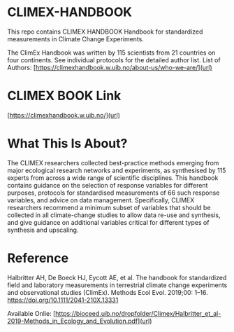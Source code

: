 # CLIMEX-HANDBOOK
This repo contains CLIMEX HANDBOOK Handbook for standardized measurements in Climate Change Experiments.

The ClimEx Handbook was written by 115 scientists from 21 countries on four continents. See individual protocols for the detailed author list. List of Authors: [https://climexhandbook.w.uib.no/about-us/who-we-are/](url)

# CLIMEX BOOK Link

[https://climexhandbook.w.uib.no/](url)

# What This Is About?

The CLIMEX researchers collected best-practice methods emerging from major ecological research networks and experiments, as synthesised by 115 experts from across a wide range of scientific disciplines. This handbook contains guidance on the selection of response variables for different purposes, protocols for standardised measurements of 66 such response variables, and advice on data management. Specifically, CLIMEX researchers recommend a minimum subset of variables that should be collected in all climate-change studies to allow data re-use and synthesis, and give guidance on additional variables critical for different types of synthesis and upscaling.

# Reference
Halbritter AH, De Boeck HJ, Eycott AE, et al. The handbook for standardized field and laboratory measurements in terrestrial climate change experiments and observational studies (ClimEx). Methods Ecol Evol. 2019;00: 1–16. https://doi.org/10.1111/2041-210X.13331 

Available Onlie: [https://bioceed.uib.no/dropfolder/Climex/Halbritter_et_al-2019-Methods_in_Ecology_and_Evolution.pdf](url)

